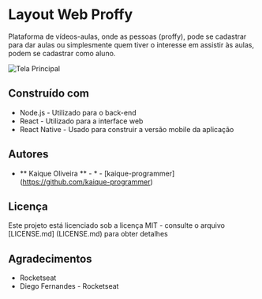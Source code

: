 # Layout Web Proffy

Plataforma de vídeos-aulas, onde as pessoas (proffy), pode se cadastrar para dar aulas ou simplesmente quem tiver o interesse em assistir às aulas, podem se cadastrar como aluno.

![Tela Principal](https://github.com/kaique-programmer/Layout_Web_Proffy/blob/master/recorte_barber.png)

## Construído com

* Node.js - Utilizado para o back-end
* React - Utilizado para a interface web
* React Native - Usado para construir a versão mobile da aplicação

## Autores

* ** Kaique Oliveira ** - * - [kaique-programmer] (https://github.com/kaique-programmer)

## Licença

Este projeto está licenciado sob a licença MIT - consulte o arquivo [LICENSE.md] (LICENSE.md) para obter detalhes

## Agradecimentos

* Rocketseat
* Diego Fernandes - Rocketseat
